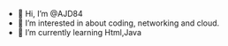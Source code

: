 - 👋 Hi, I’m @AJD84
- 👀 I’m interested in about coding, networking and cloud.
- 🌱 I’m currently learning Html,Java

<!---
AJD84/AJD84 is a ✨ special ✨ repository because its `README.md` (this file) appears on your GitHub profile.
You can click the Preview link to take a look at your changes.
--->

